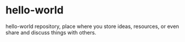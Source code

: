 # hello-world
hello-world repository, place where you store ideas, resources, or even share and discuss things with others.
